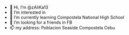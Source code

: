 - 👋 Hi, I’m @zAliKa13
- 👀 I’m interested in 
- 🌱 I’m currently learning Compostela National High School
- 💞️ I’m looking for a friends in FB 
- 📫 my address: Poblacion Seaside Compostela Cebu

<!---
zAliKa13/zAliKa13 is a ✨ special ✨ repository because its `README.md` (this file) appears on your GitHub profile.
You can click the Preview link to take a look at your changes.
--->
